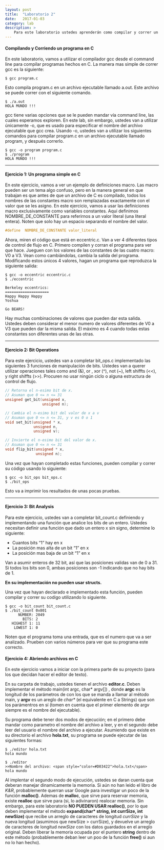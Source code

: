 ```yaml
---
layout: post
title:  "Laboratorio 2"
date:   2017-01-03
category: lab
description: >
    Para este laboratorio ustedes aprenderán como compilar y correr un programa en C, también van a examinar diferentes tipos de control de flujo en C y por último mirar la representación interna de los números.
---
```

#### Compilando y Corriendo un programa en C

En este laboratorio, vamos a utilizar el compilador gcc desde el command line para compilar programas hechos en C. La manera mas simple de correr gcc es la siguiente:

```shell
$ gcc program.c
```

Esto compila program.c en un archivo ejecutable llamado a.out. Este archivo se puede correr con el siguiente comando.

```shell
$ ./a.out
HOLA MUNDO !!!
```

gcc tiene varias opciones que se le pueden mandar vía command line, las cuales esperamos exploren. En este lab, sin embargo, ustedes van a utilizar únicamente -o, que es usado para especificar el nombre del archivo ejecutable que gcc crea. Usando -o, ustedes van a utilizar los siguientes comandos para compilar program.c en un archivo ejecutable llamado program, y después correrlo.

```shell
$ gcc -o program program.c
$ ./program
HOLA MUNDO !!!
```

***

#### Ejercicio 1: Un programa simple en C


En este ejercicio, vamos a ver un ejemplo de definiciones macro. Las macro pueden ser un tema algo confuso, pero en la manera general en que trabajan es que antes de que un archivo de C es compilado, todos los nombres de las constantes macro son remplazadas exactamente con el valor que se les asigno. En este ejercicio, vamos a usar las definiciones macro exclusivamente como variables constantes. Aquí definimos NOMBRE_DE_CONSTANTE para referirnos a un valor literal (una literal entera). Noten que solo hay un espacio separando el nombre del valor.


```c
#define  NOMBRE_DE_CONSTANTE valor_literal
```

Ahora, miren el código que está en eccentric.c. Van a ver 4 diferentes tipos de control de flujo en C. Primero compilen y corran el programa para ver que hace. Jueguen con los valores de las constantes de las cuatro macro: V0 a V3. Vean como cambiándolas, cambia la salida del programa. Modificando estos únicos 4 valores, hagan un programa que reproduzca la siguiente salida:

```shell
$ gcc -o eccentric eccentric.c
$ ./eccentric

Berkeley eccentrics:
====================
Happy Happy Happy
Yoshua

Go BEARS!
```

Hay muchas combinaciones de valores que pueden dar esta salida. Ustedes deben considerar el menor numero de valores diferentes de V0 a V3 que pueden dar la misma salida. El máximo es 4 cuando todas estas constantes son diferentes unas de las otras.

***

#### Ejercicio 2: Bit Operations

Para este ejercicio, ustedes van a completar bit_ops.c implementado las siguientes 3 funciones de manipulación de bits. Ustedes van a querer utilizar operaciones tales como and (&amp;), or , xor (^), not (~), left shiffts (<<), y right shiffts (>>). Procuren no usar ningún ciclo o alguna estructura de control de flujo.

```c
// Retorna el n-esimo bit de x.
// Asuman que 0 <= n <= 31
unsigned get_bit(unsigned x,
                 unsigned n);

// Cambia el n-esimo bit del valor de x a v
// Asuman que 0 <= n <= 31, y v es 0 o 1
void set_bit(unsigned * x,
             unsigned n,
             unsigned v);

// Invierte el n-esimo bit del valor de x.
// Asuman que 0 <= n <= 31
void flip_bit(unsigned * x,
              unsigned n);
```

Una vez que hayan completado estas funciones, pueden compilar y correr su código usando lo siguiente:

```shell
$ gcc -o bit_ops bit_ops.c
$ ./bit_ops
```

Esto va a imprimir los resultados de unas pocas pruebas.

***

#### Ejercicio 3: Bit Analysis

Para este ejercicio, ustedes van a completar bit_count.c definiendo y implementando una función que analice los bits de un entero. Ustedes necesitan definir una función que dado un entero x sin signo, determine lo siguiente:

* Cuantos bits “1” hay en x
* La posición mas alta de un bit “1” en x
* La posición mas baja de un bit “1” en x

Van a asumir enteros de 32 bit, así que las posiciones validas van de 0 a 31. Si todos los bits son 0, ambas posiciones son -1 indicando que no hay bits de 1.

**En su implementación no pueden usar structs.**

Una vez que hayan declarado e implementado esta función, pueden compilar y correr su codigo utilizando lo siguiente.

```shell
$ gcc -o bit_count bit_count.c
$ ./bit_count 0x801
      NUMBER: 2049
        BITS: 2
   HIGHEST 1: 11
    LOWEST 1: 0
```

Noten que el programa toma una entrada, que es el numero que va a ser analizado. Prueben con varios números para ver que su programa este correcto.

#### Ejercicio 4: Abriendo archivos en C

En este ejercicio vamos a iniciar con la primera parte de su proyecto (para los que decidan hacer el editor de texto). 

En su carpeta de trabajo, ustedes tienen el archivo <b>editor.c</b>. Deben implementar el método main(int argc, char* argv[]) , donde <b>argc</b> es la longitud de los parámetros de con los que se 
manda a llamar al método main, y <b>argv</b> es un areglo de <i>char*</i> (el equivalente en C a Strings) que son los parámentros en sí (tomen en cuenta que el primer elemento de argv 
siempre es el nombre del ejecutable). 

Su programa debe tener dos modos de ejecución; en el primero debe mandar como parametro el nombre del archivo a leer, y en el segundo debe leer del usuario el nombre del archivo a ejecutar.
Asumiendo que existe en su directorio el archivo <b>hola.txt</b>, su programa se puede ejecutar de las siguientes formas:

```shell
$ ./editor hola.txt
hola mundo
```

```shell
$ ./editor
>>Nombre del archivo: <span style="color=#D03422">hola.txt</span>
hola mundo
```

Al implentar el segundo modo de ejecución, ustedes se daran cuenta que deberan manejar dinamicamente la memoria. Si aún no han leido el libro de <i>K&R</i>, probablemente querran usar Google
para investigar un poco de la función <b>malloc()</b>. Ademas de <b>malloc</b>, que sirve para reservar memoria, existe <b>realloc</b> que sirve para (si, lo adivinaron) realocar memoria. Sin
embargo, para este laboratorio <b>NO PUEDEN USAR realloc()</b>, por lo que deben implementar el método <b>expand(char* string, int currSize, int newSize)</b> que recibe un arreglo de caracteres
de longitud <i>currSize</i> y la nueva longitud (asumimos que newSize > currSize), y devuelve un arreglo de caracteres de longitud <i>newSize</i> con los datos guardados en el arreglo original. 
Deben liberar la memoria ocupada por el puntero <b>string</b> dentro de este método (probablemente deban leer un poo de la función <b>free()</b> si aun no lo han hecho).